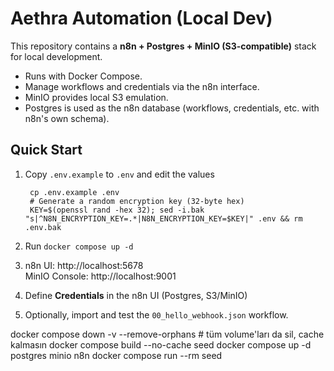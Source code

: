 # Aethra Automation (Local Dev)

This repository contains a **n8n + Postgres + MinIO (S3-compatible)** stack for local development.
- Runs with Docker Compose.
- Manage workflows and credentials via the n8n interface.
- MinIO provides local S3 emulation.
- Postgres is used as the n8n database (workflows, credentials, etc. with n8n's own schema).

## Quick Start

1) Copy `.env.example` to `.env` and edit the values  
   ```
    cp .env.example .env
    # Generate a random encryption key (32-byte hex)
    KEY=$(openssl rand -hex 32); sed -i.bak "s|^N8N_ENCRYPTION_KEY=.*|N8N_ENCRYPTION_KEY=$KEY|" .env && rm .env.bak
    ```

2) Run `docker compose up -d`  
3) n8n UI: http://localhost:5678  
   MinIO Console: http://localhost:9001  
4) Define **Credentials** in the n8n UI (Postgres, S3/MinIO)  
5) Optionally, import and test the `00_hello_webhook.json` workflow.


docker compose down -v --remove-orphans  # tüm volume'ları da sil, cache kalmasın
docker compose build --no-cache seed
docker compose up -d postgres minio n8n
docker compose run --rm seed   